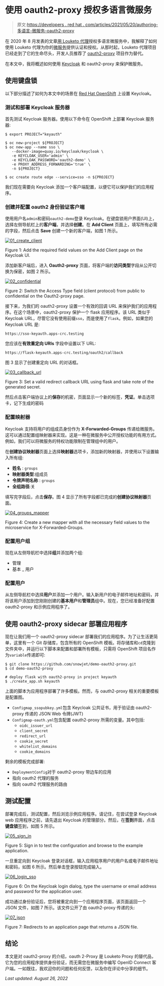# 使用 oauth2-proxy 授权多语言微服务

> 原文:[https://developers . red hat . com/articles/2021/05/20/authoring-多语言-微服务-oauth2-proxy](https://developers.redhat.com/articles/2021/05/20/authorizing-multi-language-microservices-oauth2-proxy)

在 2020 年 8 月发表的文章[用 Louketo 代理](/blog/2020/08/03/authorizing-multi-language-microservices-with-louketo-proxy/)授权多语言微服务中，我解释了如何使用 Louketo 代理为你的[微服务](/topics/microservices)提供认证和授权。从那时起，Louketo 代理项目已经走到了它的生命尽头，开发人员推荐了 [oauth2-proxy](https://oauth2-proxy.github.io/oauth2-proxy/) 项目作为替代。

在本文中，我将概述如何使用 [Keycloak](https://www.keycloak.org/) 和 oauth2-proxy 来保护微服务。

## 使用键盘锁

以下部分描述了如何为本文中的场景在 [Red Hat OpenShift](/products/openshift/overview) 上设置 Keycloak。

### 测试和部署 Keycloak 服务器

首先测试 Keycloak 服务器。使用以下命令在 OpenShift 上部署 Keycloak 服务器:

```
$ export PROJECT="keyauth"

$ oc new-project ${PROJECT}
$ oc new-app --name sso \
   --docker-image=quay.io/keycloak/keycloak \
   -e KEYCLOAK_USER='admin' \
   -e KEYCLOAK_PASSWORD='oauth2-demo' \
   -e PROXY_ADDRESS_FORWARDING='true' \
   -n ${PROJECT}

$ oc create route edge --service=sso -n ${PROJECT}
```

我们现在需要向 Keycloak 添加一个客户端配置，以便它可以保护我们的应用程序。

### 创建并配置 oauth2 身份验证客户端

使用用户名`admin`和密码`oauth2-demo`登录 Keycloak。在键盘锁用户界面(UI)上，选择左侧导航栏上的**客户端**，并选择**创建**。在 **Add Client** 页面上，填写所有必需的字段，然后点击 **Save** 创建一个新的客户端，如图 1 所示。

[![](../Images/1d3ee98081857f8e98c001f94c32349d.png "01_create_client")](/sites/default/files/blog/2020/12/01_create_client.png)

Figure 1: Add the required field values on the Add Client page on the Keycloak UI.

添加新客户端后，进入 **Oauth2-proxy** 页面，将客户端的**访问类型**字段从公开切换为保密，如图 2 所示。

[![](../Images/910ac1a6d3ae11e21093a56afc3999fe.png "02_confidential")](/sites/default/files/blog/2020/12/02_confidential.png)

Figure 2: Switch the Access Type field (client protocol) from public to confidential on the Oauth2-proxy page.

接下来，为我们的 oauth2-proxy 设置一个有效的回调 URL 来保护我们的应用程序。在这个场景中，oauth2-proxy 保护一个 flask 应用程序。该 URL 类似于 Keycloak URL，尽管它没有使用前缀`sso`，而是使用了`flask`。例如，如果您的 Keycloak URL 是:

```
https://sso-keyauth.apps-crc.testing
```

您应该在**有效重定向 URIs** 字段中设置以下 URL:

```
https://flask-keyauth.apps-crc.testing/oauth2/callback
```

图 3 显示了创建重定向 URL 的对话框。

[![](../Images/1c4402abc522fdb8bfe36b8bff8927e1.png "03_callback_url")](/sites/default/files/blog/2020/12/03_callback_url.png)

Figure 3: Set a valid redirect callback URL using flask and take note of the generated secret.

然后点击客户端协议上的**保存**的机密，页面显示一个新的标签，**凭证**。单击选项卡，记下生成的密码

### 配置映射器

Keycloak 支持将用户的组成员身份作为 **X-Forwarded-Groups** 传递给微服务。这可以通过配置组映射器来实现。这是一种在微服务中公开授权功能的有用方式。例如，我们可以将微服务的特权功能限制在管理组中的用户。

在**创建协议映射器**页面上选择**映射器**选项卡，添加新的映射器，并使用以下设置输入所有组:

*   **姓名** : `groups`
*   **映射器类型**:组成员
*   **令牌声明名称** : `groups`
*   **全组路径**:关

填写完字段后，点击**保存**。图 4 显示了所有字段都已完成的**创建协议映射器**页面。

[![](../Images/9fa72d5b687bace3b12445509d1ac050.png "04_groups_mapper")](/sites/default/files/blog/2020/12/04_groups_mapper.png)

Figure 4: Create a new mapper with all the necessary field values to the microservice for X-Forwarded-Groups.

### 配置用户组

现在从左侧导航栏中选择**组**并添加两个组:

*   管理
*   基本 _ 用户

### 配置用户

从左侧导航栏中选择**用户**并添加一个用户。输入新用户的电子邮件地址和密码，并将该用户添加到您刚刚创建的**基本用户**和**管理员**组中。现在，您已经准备好配置 oauth2-proxy 和示例应用程序了。

## 使用 oauth2-proxy sidecar 部署应用程序

现在让我们用一个 oauth2-proxy sidecar 部署我们的应用程序。为了让生活更简单，这里有一个 Git 存储库，包含所有的 OpenShift 模板。将存储库和`cd`克隆到文件夹中，并运行以下脚本来配置和部署所有模板，只需将 OpenShift 项目名作为`variable`传递即可:

```
$ git clone https://github.com/snowjet/demo-oauth2-proxy.git
$ cd demo-oauth2-proxy

# deploy flask with oauth2-proxy in project keyauth
$ ./create_app.sh keyauth
```

上面的脚本为应用程序部署了许多模板。然而，与 oauth2-proxy 相关的重要模板是配置图。

*   `Configmap_ssopubkey.yml`包含 Keycloak 公共证书，用于验证由 oauth2-proxy 传递的 JSON Web 令牌(JWT)
*   `Configmap-oauth.yml`包含配置 oauth2-proxy 所需的变量。其中包括:
    *   `oidc_issuer_url`
    *   `client_secret`
    *   `redirect_url`
    *   `cookie_secret`
    *   `whitelist_domains`
    *   `cookie_domains`

剩余的模板完成部署:

*   `DeploymentConfig`对于 oauth2-proxy 带边车的应用
*   指向 oauth2 代理的服务
*   指向 oauth2 代理服务的路由

## 测试配置

部署完成后，测试配置，然后浏览示例应用程序。请记住，在尝试登录 Keycloak web 应用程序之前，请先退出 Keycloak 的管理部分。然后，在**签到**界面，点击**键盘锁**签到，如图 5 所示。

[![](../Images/988a51c9164113188dd90aae97800712.png "05_sign_in")](/sites/default/files/blog/2020/12/05_sign_in.png)

Figure 5: Sign in to test the configuration and browse to the example application.

一旦重定向到 Keycloak 登录对话框，输入应用程序用户的用户名或电子邮件地址和密码，如图 6 所示。然后单击登录按钮完成输入。

[![](../Images/b4ca70c6b5034d5043d9b43f89fc6709.png "06_login_sso")](/sites/default/files/blog/2020/12/06_login_sso.png)

Figure 6: On the Keycloak login dialog, type the username or email address and password for the application user.

成功通过身份验证后，您将被重定向到一个应用程序页面，该页面返回一个 JSON 文件，如图 7 所示。该文件公开了由 oauth2-proxy 传递的头:

[![](../Images/571658bcf5cebcf1a593b1418db45c41.png "07_json")](/sites/default/files/blog/2020/12/07_json.png)

Figure 7: Redirects to an application page that returns a JSON file.

## 结论

本文是对 oauth2-proxy 的介绍，oauth 2-Proxy 是 Louketo Proxy 的替代品，它为您的应用程序提供身份验证，而无需您在微服务中编写 OpenID Connect 客户端。一如既往，我欢迎你的问题和任何反馈，以及你在评论中分享的细节。

*Last updated: August 26, 2022*